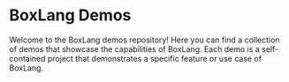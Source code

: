 # BoxLang Demos

Welcome to the BoxLang demos repository! Here you can find a collection of demos that showcase the capabilities of BoxLang. Each demo is a self-contained project that demonstrates a specific feature or use case of BoxLang.
